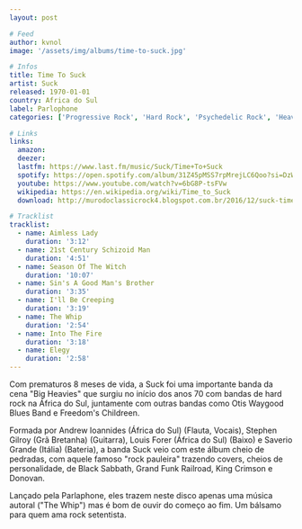 ```yaml
---
layout: post

# Feed
author: kvnol
image: '/assets/img/albums/time-to-suck.jpg'

# Infos
title: Time To Suck
artist: Suck
released: 1970-01-01
country: Africa do Sul
label: Parlophone
categories: ['Progressive Rock', 'Hard Rock', 'Psychedelic Rock', 'Heavy Metal']

# Links
links:
  amazon:
  deezer:
  lastfm: https://www.last.fm/music/Suck/Time+To+Suck
  spotify: https://open.spotify.com/album/31Z45pMSS7rpMrejLC6Qoo?si=DzW-1m3rQMKIo7TJ66USFg
  youtube: https://www.youtube.com/watch?v=6bG8P-tsFVw
  wikipedia: https://en.wikipedia.org/wiki/Time_to_Suck
  download: http://murodoclassicrock4.blogspot.com.br/2016/12/suck-time-to-suck-1970.html

# Tracklist
tracklist:
  - name: Aimless Lady
    duration: '3:12'
  - name: 21st Century Schizoid Man
    duration: '4:51'
  - name: Season Of The Witch
    duration: '10:07'
  - name: Sin's A Good Man's Brother
    duration: '3:35'
  - name: I'll Be Creeping
    duration: '3:19'
  - name: The Whip
    duration: '2:54'
  - name: Into The Fire
    duration: '3:18'
  - name: Elegy
    duration: '2:58'
---
```


Com prematuros 8 meses de vida, a Suck foi uma importante banda da cena "Big Heavies" que surgiu no início dos anos 70 com bandas de hard rock na África do Sul, juntamente com outras bandas como Otis Waygood Blues Band e Freedom's Childreen.

Formada por Andrew Ioannides (África do Sul) (Flauta, Vocais), Stephen Gilroy (Grã Bretanha) (Guitarra), Louis Forer (África do Sul) (Baixo) e Saverio Grande (Itália) (Bateria), a banda Suck veio com este álbum cheio de pedradas, com aquele famoso "rock pauleira" trazendo covers, cheios de personalidade, de Black Sabbath, Grand Funk Railroad, King Crimson e Donovan.

Lançado pela Parlaphone, eles trazem neste disco apenas uma música autoral ("The Whip") mas é bom de ouvir do começo ao fim. Um bálsamo para quem ama rock setentista.
